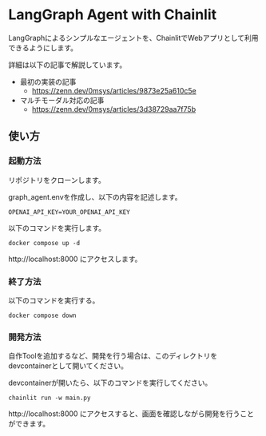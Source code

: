 # LangGraph Agent with Chainlit

LangGraphによるシンプルなエージェントを、ChainlitでWebアプリとして利用できるようにします。

詳細は以下の記事で解説しています。

- 最初の実装の記事
  - https://zenn.dev/0msys/articles/9873e25a610c5e
- マルチモーダル対応の記事
  - https://zenn.dev/0msys/articles/3d38729aa7f75b


## 使い方

### 起動方法

リポジトリをクローンします。

graph_agent.envを作成し、以下の内容を記述します。

```
OPENAI_API_KEY=YOUR_OPENAI_API_KEY
```

以下のコマンドを実行します。

```
docker compose up -d
```

http://localhost:8000 にアクセスします。


### 終了方法

以下のコマンドを実行する。

```
docker compose down
```

### 開発方法

自作Toolを追加するなど、開発を行う場合は、このディレクトリをdevcontainerとして開いてください。

devcontainerが開いたら、以下のコマンドを実行してください。

```
chainlit run -w main.py
```

http://localhost:8000 にアクセスすると、画面を確認しながら開発を行うことができます。

